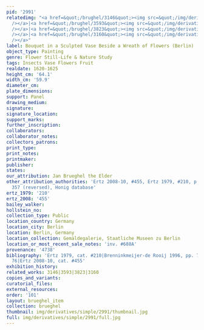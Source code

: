 ```yaml
---
pid: '2991'
relatedimg: "<a href=&quot;/brughel/3146&quot;><img src=&quot;/img/derivatives/simple/3146/thumbnail.jpg&quot;
  /></a>|<a href=&quot;/brughel/3593&quot;><img src=&quot;/img/derivatives/simple/3593/thumbnail.jpg&quot;
  /></a>|<a href=&quot;/brughel/3823&quot;><img src=&quot;/img/derivatives/simple/3823/thumbnail.jpg&quot;
  /></a>|<a href=&quot;/brughel/3160&quot;><img src=&quot;/img/derivatives/simple/3160/thumbnail.jpg&quot;
  /></a>"
label: Bouquet in a Sculpted Vase Beside a Wreath of Flowers (Berlin)
object_type: Painting
genre: Flower Still-Life & Nature Study
tags: Insects Vase Flowers Fruit
realdate: 1620-1625
height_cm: '64.1'
width_cm: '59.9'
diameter_cm: 
plate_dimensions: 
support: Panel
drawing_medium: 
signature: 
signature_location: 
support_marks: 
further_inscription: 
collaborators: 
collaborator_notes: 
collectors_patrons: 
print_type: 
print_notes: 
printmaker: 
publisher: 
states: 
our_attribution: Jan Brueghel the Elder
other_attribution_authorities: 'Ertz 2008-10, #455, Ertz 1979, #210, p. 285, fig.
  357 (reversed), Honig database'
ertz_1979: '210'
ertz_2008: '455'
bailey_walker: 
hollstein_no: 
collection_type: Public
location_country: Germany
location_city: Berlin
location: Berlin, Germany
location_collection: Gemäldegalerie, Staatliche Museen zu Berlin
location_or_most_recent_sale_notes: 'inv. #688A'
provenance: '4738'
bibliography: 'Ertz 1979, cat. #210|Brenninkmeijer-de Rooij 1996, pp. 77, 83, fig.
  76|Ertz 2008-10, cat. #455'
exhibition_history: 
related_works: 3146|3593|3823|3160
copies_and_variants: 
curatorial_files: 
external_resources: 
order: '101'
layout: brueghel_item
collection: brueghel
thumbnail: img/derivatives/simple/2991/thumbnail.jpg
full: img/derivatives/simple/2991/full.jpg
---
```

